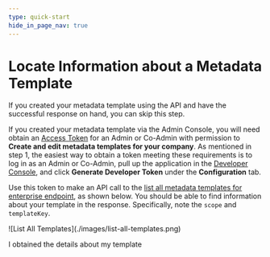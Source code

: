 ```yaml
---
type: quick-start
hide_in_page_nav: true
---
```


# Locate Information about a Metadata Template

<Message warning>
  If you created your metadata template using the API and have the successful 
  response on hand, you can skip this step.  
</Message>

If you created your metadata template via the Admin Console, you will need 
obtain an [Access Token][at] for an Admin or Co-Admin with permission to
**Create and edit metadata templates for your company**. As mentioned in
step 1, the easiest way to obtain a token meeting these requirements is to log
in as an Admin or Co-Admin, pull up the application in the
[Developer Console][dc], and click **Generate Developer Token** under the
**Configuration** tab. 

Use this token to make an API call to the
[list all metadata templates for enterprise endpoint][metadata-list], as shown
below. You should be able to find information about your template in the
response. Specifically, note the `scope` and `templateKey`. 

<ImageFrame center>
    ![List All Templates](./images/list-all-templates.png)
</ImageFrame>

<Next>I obtained the details about my template</Next>

[at]: g://authentication/tokens/
[dc]: https://account.box.com/developers/console
[metadata-list]: e://get-metadata-templates-enterprise/